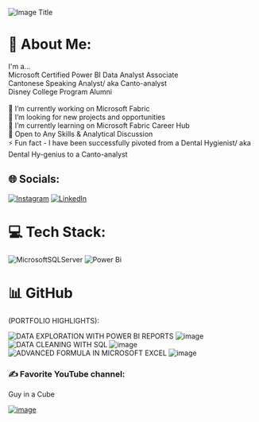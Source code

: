 ![Image Title](https://media.licdn.com/dms/image/D4E35AQHknaGZbiQWLA/profile-framedphoto-shrink_800_800/0/1703055815516?e=1708034400&v=beta&t=ImYP2SluKA3oXxf40fLjUomfmwV-Ps1ah6oKmrSz1Ic)


# 💫 About Me:
I'm a...<br>Microsoft Certified Power BI Data Analyst Associate<br>Cantonese Speaking Analyst/ aka Canto-analyst<br>Disney College Program Alumni <br><br>🔭 I’m currently working on Microsoft Fabric<br>🤝 I’m looking for new projects and opportunities<br>🌱 I’m currently learning on Microsoft Fabric Career Hub<br>💬 Open to Any Skills & Analytical Discussion<br>⚡ Fun fact - I have been successfully pivoted from a Dental Hygienist/ aka Dental Hy-genius to a Canto-analyst


## 🌐 Socials:
[![Instagram](https://img.shields.io/badge/Instagram-%23E4405F.svg?logo=Instagram&logoColor=white)](https://instagram.com/https://www.instagram.com/cassyhk.io/?igsh=d3Z4cGJ2cHE4dGJ2&utm_source=qr) [![LinkedIn](https://img.shields.io/badge/LinkedIn-%230077B5.svg?logo=linkedin&logoColor=white)](https://linkedin.com/in/https://www.linkedin.com/in/cassy-sin-ting-tsui-54933843/) 

# 💻 Tech Stack:
![MicrosoftSQLServer](https://img.shields.io/badge/Microsoft%20SQL%20Server-CC2927?style=for-the-badge&logo=microsoft%20sql%20server&logoColor=white) ![Power Bi](https://img.shields.io/badge/power_bi-F2C811?style=for-the-badge&logo=powerbi&logoColor=black)

# 📊 GitHub 
(PORTFOLIO HIGHLIGHTS): 

![DATA EXPLORATION WITH POWER BI REPORTS](https://cassyhk.github.io/CassyPorfolio2.github.io/images/WWI%20Sales%20Dashboard%201.png)
![image](https://github.com/Cassyhk/portfolio/assets/145394021/47133899-6a4e-4715-b640-8fe20e268b53)
![DATA CLEANING WITH SQL](https://cassyhk.github.io/CassyPorfolio2.github.io/images/SQL_ETC.png)
![image](https://cassyhk.github.io/CassyPorfolio2.github.io/images/SQL_Having.png)
![ADVANCED FORMULA IN MICROSOFT EXCEL](https://cassyhk.github.io/CassyPorfolio2.github.io/images/Excel%201.png)
![image](https://cassyhk.github.io/CassyPorfolio2.github.io/images/Excel%202.png)

### ✍️ Favorite YouTube channel:

 Guy in a Cube

 <a href="https://www.youtube.com/watch?v=1XvIna-ljIQ&list=PLv2BtOtLblH096pfKHLg8Es7COsCif4Lc&index=1">
  <img src="https://i.ytimg.com/vi/1XvIna-ljIQ/hq720.jpg?sqp=-oaymwEhCK4FEIIDSFryq4qpAxMIARUAAAAAGAElAADIQj0AgKJD&rs=AOn4CLB_RjyteIw8XxPoe4QZ31E-FO0aGQ" alt="image">
</a>


<!-- Proudly created with GPRM ( https://gprm.itsvg.in ) -->
